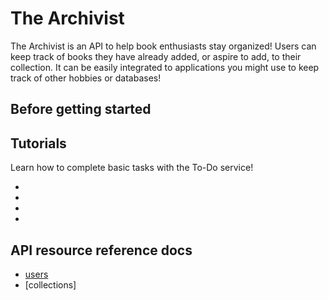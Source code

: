 # The Archivist

The Archivist is an API to help book enthusiasts stay organized! Users can keep track of books they have already added, or aspire to add, to their collection. It can be easily integrated to applications you might use to keep track of other hobbies or databases!

## Before getting started


## Tutorials

Learn how to complete basic tasks with the To-Do service!


* 
* 
* 
* 

## API resource reference docs


* [users](https://github.com/cnjoyce1225/the-archivist/blob/d1b8a5900359d2e2a61c42889aacb340c79a7754/Docs/References/user.md)
* [collections]
